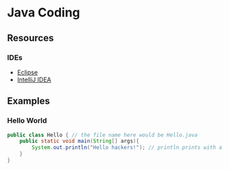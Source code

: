 # Java Coding

## Resources

### IDEs

* [Eclipse](https://www.eclipse.org/downloads/)
* [IntelliJ IDEA](https://www.jetbrains.com/idea/)

## Examples

### Hello World

```java
public class Hello { // the file name here would be Hello.java
    public static void main(String[] args){
        System.out.println("Hello hackers!"); // println prints with a new line
    }
}
```

